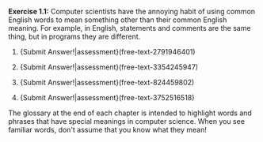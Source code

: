 **Exercise 1.1:**
Computer scientists have the annoying habit of using common English words to mean something other than their common English meaning.
For example, in English, statements and comments are the same thing, but in programs they are different.


1.  {Submit Answer!|assessment}(free-text-2791946401)

1.  {Submit Answer!|assessment}(free-text-3354245947)

1.  {Submit Answer!|assessment}(free-text-824459802)

1.  {Submit Answer!|assessment}(free-text-3752516518)


The glossary at the end of each chapter is intended to highlight words and phrases that have special meanings in computer science. When you see familiar words, don't assume that you know what they mean!